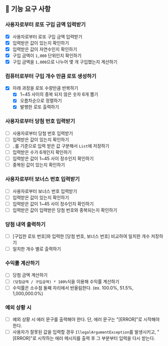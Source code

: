 ## 🚀 기능 요구 사항

### 사용자로부터 로또 구입 금액 입력받기

- [X] 사용자로부터 로또 구입 금액 입력받기
- [X] 입력받은 값이 있는지 확인하기
- [X] 입력받은 값이 자연수인지 확인하기
- [X] 구입 금액이 `1,000` 단위인지 확인하기
- [X] 구입 금액을 `1,000`으로 나누어 몇 개 구입했는지 계산하기

### 컴퓨터로부터 구입 개수 만큼 로또 생성하기

- [X] 아래 과정을 로또 수량만큼 반복하기
    - [X] 1~45 사이의 중복 되지 않은 숫자 6개 뽑기
    - [X] 오름차순으로 정렬하기
    - [X] 발행한 로또 출력하기

### 사용자로부터 당첨 번호 입력받기

- [ ] 사용자로부터 당첨 번호 입력받기
- [ ] 입력받은 값이 있는지 확인하기
- [ ] `,`를 기준으로 입력 받은 값 구분해서 `List`에 저장하기
- [ ] 입력받은 수가 6개인지 확인하기
- [ ] 입력받은 값이 1~45 사이 정수인지 확인하기
- [ ] 중복된 값이 있는지 확인하기

### 사용자로부터 보너스 번호 입력받기

- [ ] 사용자로부터 보너스 번호 입력받기
- [ ] 입력받은 값이 있는지 확인하기
- [ ] 입력받은 값이 1~45 사이 정수인지 확인하기
- [ ] 입력받은 값이 입력받은 당첨 번호와 중복되는지 확인하기

### 당첨 내역 출력하기

- [ ] [구입한 로또 번호]와 입력한 [당첨 번호, 보너스 번호] 비교하여 일치한 개수 저장하기
- [ ] 일치한 개수 별로 출력하기

### 수익률 계산하기

- [ ] 당첨 금액 계산하기
- [ ] `(당첨금액 / 구입금액) * 100%`식을 이용해 수익률 계산하기
- [ ] 수익률은 소수점 둘째 자리에서 반올림한다. (ex. 100.0%, 51.5%, 1,000,000.0%)

### 예외 상황 시

- [ ] 예외 상황 시 에러 문구를 출력해야 한다. 단, 에러 문구는 "[ERROR]"로 시작해야 한다.
- [ ] 사용자가 잘못된 값을 입력할 경우 `IllegalArgumentException`를 발생시키고, "[ERROR]"로 시작하는 에러 메시지를 출력 후 그 부분부터 입력을 다시 받는다.